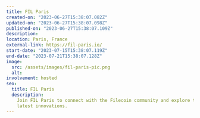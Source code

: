 ```yaml
---
title: FIL Paris
created-on: "2023-06-27T15:38:07.082Z"
updated-on: "2023-06-27T15:38:07.098Z"
published-on: "2023-06-27T15:38:07.109Z"
description:
location: Paris, France
external-link: https://fil-paris.io/
start-date: "2023-07-15T15:38:07.119Z"
end-date: "2023-07-21T15:38:07.128Z"
image:
  src: /assets/images/fil-paris-pic.png
  alt:
involvement: hosted
seo:
  title: FIL Paris
  description:
    Join FIL Paris to connect with the Filecoin community and explore the
    latest innovations.
---
```

